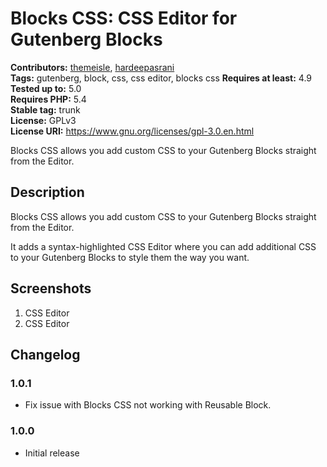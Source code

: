 # Blocks CSS: CSS Editor for Gutenberg Blocks #
**Contributors:** [themeisle](https://profiles.wordpress.org/themeisle), [hardeepasrani](https://profiles.wordpress.org/hardeepasrani)  
**Tags:** gutenberg, block, css, css editor, blocks css
**Requires at least:** 4.9      
**Tested up to:** 5.0    
**Requires PHP:** 5.4    
**Stable tag:** trunk  
**License:** GPLv3    
**License URI:** https://www.gnu.org/licenses/gpl-3.0.en.html    

Blocks CSS allows you add custom CSS to your Gutenberg Blocks straight from the Editor.

## Description ##

Blocks CSS allows you add custom CSS to your Gutenberg Blocks straight from the Editor.

It adds a syntax-highlighted CSS Editor where you can add additional CSS to your Gutenberg Blocks to style them the way you want.

## Screenshots ##

1. CSS Editor
2. CSS Editor

## Changelog ##
### 1.0.1  ###
* Fix issue with Blocks CSS not working with Reusable Block.

### 1.0.0  ###
* Initial release
